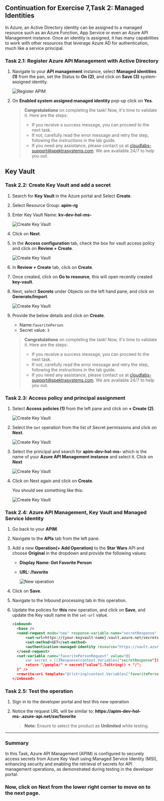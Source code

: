 ## Continuation for Exercise 7,Task 2: Managed Identities

In Azure, an Active Directory identity can be assigned to a managed resource such as an Azure Function, App Service or even an Azure API Management instance. Once an identity is assigned, it has many capabilities to work with other resources that leverage Azure AD for authentication, much like a service principal.

### Task 2.1: Register Azure API Management with Active Directory

1. Navigate to your **API management** instance, select **Managed identities** **(1)** from the pan, set the Status to **On** **(2)**, and click on **Save** **(3)** system-assigned identity.

    ![Register APIM](media/managed-identities.png)

1. On **Enabled system assigned managed identity** pop-up click on **Yes**.

   > **Congratulations** on completing the task! Now, it's time to validate it. Here are the steps:
   > - If you receive a success message, you can proceed to the next task.
   > - If not, carefully read the error message and retry the step, following the instructions in the lab guide. 
   > - If you need any assistance, please contact us at cloudlabs-support@spektrasystems.com. We are available 24/7 to help you out.
         
    <validation step="114baa5f-6313-469d-932a-033f7744f3d2" />

## Key Vault 

### Task 2.2: Create Key Vault and add a secret

1. Search for **Key Vault** in the Azure portal and Select **Create**.
1. Select Resource Group: **apim-rg**
1. Enter Key Vault Name: **kv-dev-hol-ms-<inject key="Deployment ID" enableCopy="false" />**

    ![Create Key Vault](media/8.png)

1. Click on **Next**.
1. In the **Access configuration** tab, check the box for vault access policy and click on **Review + Create**.

      ![Create Key Vault](media/9.png)

1. In **Review + Create** tab, click on **Create**.

1. Once created, click on **Go to resource**, this will open recently created **key-vault**.
  
1. Next, select **Secrets** under Objects on the left hand pane, and click on **Generate/Import**.

      ![Create Key Vault](media/mapi93.png)

1. Provide the below details and click on **Create**.
   
    - Name:`favoritePerson`
    - Secret value: `3`

   > **Congratulations** on completing the task! Now, it's time to validate it. Here are the steps:
   > - If you receive a success message, you can proceed to the next task.
   > - If not, carefully read the error message and retry the step, following the instructions in the lab guide. 
   > - If you need any assistance, please contact us at cloudlabs-support@spektrasystems.com. We are available 24/7 to help you out.
         
    <validation step="c496182a-286f-4509-b2e7-43d5c1dd6403" />

### Task 2.3: Access policy and principal assignment

1. Select **Access policies (1)** from the left pane and click on **+ Create (2)**.

      ![Create Key Vault](media/mapi94.png)

1. Select the `Get` operation from the list of Secret permissions and click on **Next**.

      ![Create Key Vault](media/12.png)

1. Select the principal and search for **apim-dev-hol-ms-<inject key="Deployment ID" enableCopy="false" />** which is the name of your **Azure API Management instance** and select it. Click on **Next**

    ![Create Key Vault](media/13.png)

1. Click on Next again and click on **Create**.

    You should see something like this:

    ![Create Key Vault](media/14.png)

### Task 2.4: Azure API Management, Key Vault and Managed Service Identity

1. Go back to your **APIM**.
1. Navigate to the **APIs** tab from the left pane.
1. Add a new **Operation(+ Add Operation)** to the **Star Wars** API and choose **Original** in the dropdown and provide the following values:
  
    - **Display Name: Get Favorite Person**
    - **URL: /favorite** 

      ![New operation](media/15.png)

1. Click on **Save**.

1. Navigate to the Inbound processing tab in this operation.
   
1. Update the policies for **this** new operation, and click on **Save**, and update the Key vault name in the `set-url` value.

    ```xml
    <inbound>
      <base />
      <send-request mode="new" response-variable-name="secretResponse" timeout="20" ignore-error="false">
          <set-url>https://{your-keyvault-name}.vault.azure.net/secrets/favoritePerson/?api-version=7.0</set-url>
          <set-method>GET</set-method>
          <authentication-managed-identity resource="https://vault.azure.net" />
      </send-request>
      <set-variable name="favoritePersonRequest" value="@{
          var secret = ((IResponse)context.Variables["secretResponse"]).Body.As<JObject>();
          return "/people/" + secret["value"].ToString() + "/";
      }" />
      <rewrite-uri template="@((string)context.Variables["favoritePersonRequest"])" />
    </inbound>
    ```

### Task 2.5: Test the operation

1. Sign in to the developer portal and test this new operation
1. Notice the request URL will be similar to: **https://apim-dev-hol-ms-<inject key="Deployment ID" enableCopy="false" />.azure-api.net/sw/favorite**

   >**Note:** Ensure to select the product as **Unlimited** while testing.

---
### Summary 
In this Task, Azure API Management (APIM) is configured to securely access secrets from Azure Key Vault using Managed Service Identity (MSI), enhancing security and enabling the retrieval of secrets for API management operations, as demonstrated during testing in the developer portal.

### Now, click on Next from the lower right corner to move on to the next page.
